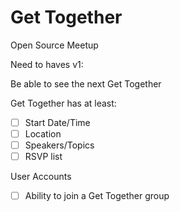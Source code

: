 # Get Together
Open Source Meetup

Need to haves v1:

Be able to see the next Get Together

Get Together has at least:
- [ ] Start Date/Time
- [ ] Location
- [ ] Speakers/Topics
- [ ] RSVP list
  
 User Accounts
- [ ] Ability to join a Get Together group
